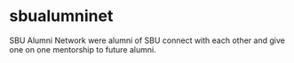 # sbualumninet
SBU Alumni Network were alumni of SBU connect with each other and give one on one mentorship to future alumni.
